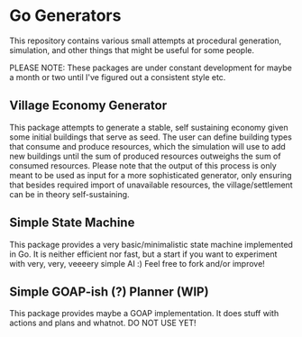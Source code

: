 # Go Generators
This repository contains various small attempts at procedural generation, simulation, and other things that might be useful for some people.

PLEASE NOTE: These packages are under constant development for maybe a month or two until I've figured out a consistent style etc.

## Village Economy Generator
This package attempts to generate a stable, self sustaining economy given some initial buildings that serve as seed. The user can define building types that consume and produce resources, which the simulation will use to add new buildings until the sum of produced resources outweighs the sum of consumed resources. Please note that the output of this process is only meant to be used as input for a more sophisticated generator, only ensuring that besides required import of unavailable resources, the village/settlement can be in theory self-sustaining.

## Simple State Machine
This package provides a very basic/minimalistic state machine implemented in Go. It is neither efficient nor fast, but a start if you want to experiment with very, very, veeeery simple AI :) Feel free to fork and/or improve!

## Simple GOAP-ish (?) Planner (WIP)
This package provides maybe a GOAP implementation. It does stuff with actions and plans and whatnot.
DO NOT USE YET!
